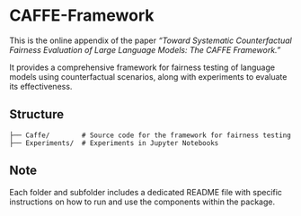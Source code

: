 # CAFFE-Framework

This is the online appendix of the paper _“Toward Systematic Counterfactual Fairness Evaluation of Large Language Models: The CAFFE Framework.”_ 

It provides a comprehensive framework for fairness testing of language models using counterfactual scenarios, along with experiments to evaluate its effectiveness.


## Structure
```
├── Caffe/        # Source code for the framework for fairness testing
├── Experiments/  # Experiments in Jupyter Notebooks
```

## Note
Each folder and subfolder includes a dedicated README file with specific instructions on how to run and use the components within the package.
